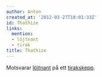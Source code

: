 ```yaml
---
author: Anton
created_at: '2012-03-27T18:01:33Z'
id: Thathize
links:
  mention:
  - löjtnant
  - tirak
title: Thathize
---
```


Motsvarar [löjtnant] på ett [tirakskepp].

  [löjtnant]: löjtnant
  [tirakskepp]: tirak
